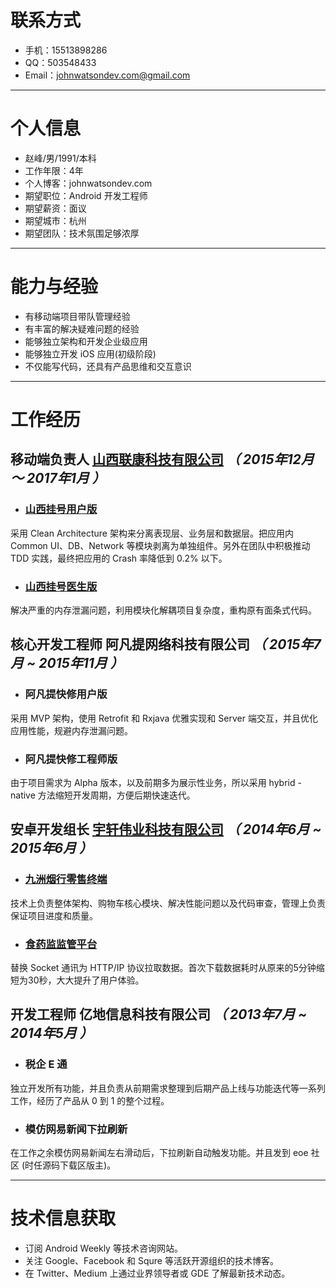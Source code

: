 # 联系方式

- 手机：15513898286
- QQ：503548433
- Email：johnwatsondev.com@gmail.com

---

# 个人信息

 - 赵峰/男/1991/本科
 - 工作年限：4年
 - 个人博客：johnwatsondev.com
 - 期望职位：Android 开发工程师
 - 期望薪资：面议
 - 期望城市：杭州
 - 期望团队：技术氛围足够浓厚
 
---

# 能力与经验

- 有移动端项目带队管理经验
- 有丰富的解决疑难问题的经验
- 能够独立架构和开发企业级应用
- 能够独立开发 iOS 应用(初级阶段)
- 不仅能写代码，还具有产品思维和交互意识

---

# 工作经历
## 移动端负责人 [山西联康科技有限公司](http://www.sx-uh.com/) *（ 2015年12月 ～ 2017年1月 ）*

* ### [山西挂号用户版](http://sxyygh.com/d/index.html)
采用 Clean Architecture 架构来分离表现层、业务层和数据层。把应用内 Common UI、DB、Network 等模块剥离为单独组件。另外在团队中积极推动 TDD 实践，最终把应用的 Crash 率降低到 0.2% 以下。

* ### [山西挂号医生版](http://sxyygh.com/d/index.html)
解决严重的内存泄漏问题，利用模块化解耦项目复杂度，重构原有面条式代码。

## 核心开发工程师 阿凡提网络科技有限公司 *（ 2015年7月 ~ 2015年11月 ）*

* ### 阿凡提快修用户版
采用 MVP 架构，使用 Retrofit 和 Rxjava 优雅实现和 Server 端交互，并且优化应用性能，规避内存泄漏问题。

* ### 阿凡提快修工程师版
由于项目需求为 Alpha 版本，以及前期多为展示性业务，所以采用 hybrid - native 方法缩短开发周期，方便后期快速迭代。

## 安卓开发组长 [宇轩伟业科技有限公司](http://www.yuxuanweiye.com/) *（ 2014年6月 ~ 2015年6月 ）*

* ### [九洲烟行零售终端](http://www.yuxuanweiye.com/product/show-120.aspx)
技术上负责整体架构、购物车核心模块、解决性能问题以及代码审查，管理上负责保证项目进度和质量。

* ### [食药监监管平台](http://www.yuxuanweiye.com/product/show-107.aspx)
替换 Socket 通讯为 HTTP/IP 协议拉取数据。首次下载数据耗时从原来的5分钟缩短为30秒，大大提升了用户体验。

## 开发工程师 亿地信息科技有限公司 *（ 2013年7月 ~ 2014年5月 ）*

* ### 税企 E 通
独立开发所有功能，并且负责从前期需求整理到后期产品上线与功能迭代等一系列工作，经历了产品从 0 到 1 的整个过程。

* ### 模仿网易新闻下拉刷新
在工作之余模仿网易新闻左右滑动后，下拉刷新自动触发功能。并且发到 eoe 社区 (时任源码下载区版主)。

---

# 技术信息获取
* 订阅 Android Weekly 等技术咨询网站。  
* 关注 Google、Facebook 和 Squre 等活跃开源组织的技术博客。  
* 在 Twitter、Medium 上通过业界领导者或 GDE 了解最新技术动态。
